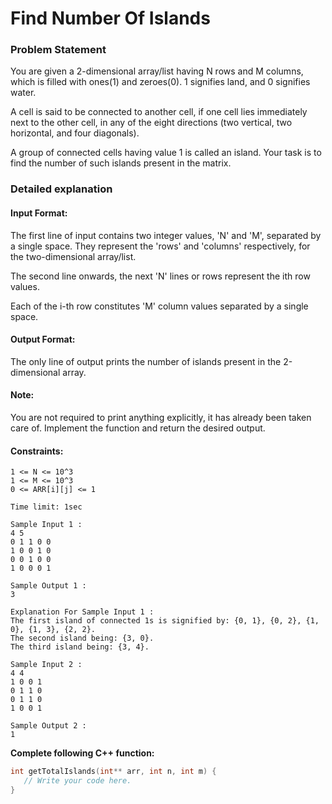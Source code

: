 # Find Number Of Islands

### Problem Statement
You are given a 2-dimensional array/list having N rows and M columns, which is filled with ones(1) and zeroes(0). 1 signifies land, and 0 signifies water.

A cell is said to be connected to another cell, if one cell lies immediately next to the other cell, in any of the eight directions (two vertical, two horizontal, and four diagonals).

A group of connected cells having value 1 is called an island. Your task is to find the number of such islands present in the matrix.

### Detailed explanation

#### Input Format:
The first line of input contains two integer values, 'N' and 'M', separated by a single space. They represent the 'rows' and 'columns' respectively, for the two-dimensional array/list.

The second line onwards, the next 'N' lines or rows represent the ith row values.

Each of the i-th row constitutes 'M' column values separated by a single space.

#### Output Format:
The only line of output prints the number of islands present in the 2-dimensional array.

#### Note:
You are not required to print anything explicitly, it has already been taken care of. Implement the function and return the desired output.

#### Constraints:
```
1 <= N <= 10^3 
1 <= M <= 10^3
0 <= ARR[i][j] <= 1

Time limit: 1sec
```

```
Sample Input 1 :
4 5
0 1 1 0 0
1 0 0 1 0
0 0 1 0 0
1 0 0 0 1

Sample Output 1 :
3

Explanation For Sample Input 1 :
The first island of connected 1s is signified by: {0, 1}, {0, 2}, {1, 0}, {1, 3}, {2, 2}.
The second island being: {3, 0}.
The third island being: {3, 4}.

Sample Input 2 :
4 4
1 0 0 1
0 1 1 0
0 1 1 0
1 0 0 1

Sample Output 2 :
1
```

**Complete following C++ function:**
```c++
int getTotalIslands(int** arr, int n, int m) {
   // Write your code here.
}
```

